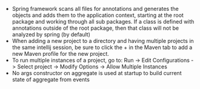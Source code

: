 - Spring framework scans all files for annotations and generates the objects and adds them to the application context,
  starting at the root package and working through all sub packages. If a class is defined with annotations outside of
  the root package, then that class will not be analyzed by spring (by default)
- When adding a new project to a directory and having multiple projects in the same intellij session,
  be sure to click the + in the Maven tab to add a new Maven profile for the new project.
- To run multiple instances of a project, go to:
  Run -> Edit Configurations -> Select project -> Modify Options -> Allow Multiple Instances
- No args constructor on aggregate is used at startup to build current state of aggregate from events